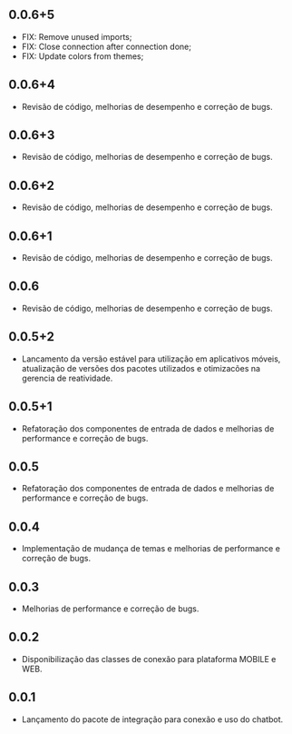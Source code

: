 ## 0.0.6+5

* FIX: Remove unused imports;
* FIX: Close connection after connection done;
* FIX: Update colors from themes;

## 0.0.6+4

* Revisão de código, melhorias de desempenho e correção de bugs.

## 0.0.6+3

* Revisão de código, melhorias de desempenho e correção de bugs.

## 0.0.6+2

* Revisão de código, melhorias de desempenho e correção de bugs.

## 0.0.6+1

* Revisão de código, melhorias de desempenho e correção de bugs.

## 0.0.6

* Revisão de código, melhorias de desempenho e correção de bugs.

## 0.0.5+2

* Lancamento da versão estável para utilização em aplicativos móveis, atualização de versões dos pacotes utilizados e otimizacões na gerencia de reatividade.

## 0.0.5+1

* Refatoração dos componentes de entrada de dados e melhorias de performance e correção de bugs.

## 0.0.5

* Refatoração dos componentes de entrada de dados e melhorias de performance e correção de bugs.

## 0.0.4

* Implementação de mudança de temas e melhorias de performance e correção de bugs.

## 0.0.3

* Melhorias de performance e correção de bugs.

## 0.0.2

* Disponibilização das classes de conexão para plataforma MOBILE e WEB.

## 0.0.1

* Lançamento do pacote de integração para conexão e uso do chatbot.
